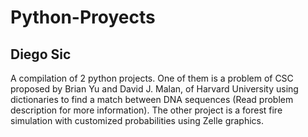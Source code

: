# Python-Proyects
## Diego Sic

A compilation of 2 python projects. One of them is a problem of CSC proposed by Brian Yu and David J. Malan, of Harvard University using dictionaries to find a match between DNA sequences (Read problem description for more information). The other project is a forest fire simulation with customized probabilities using Zelle graphics.
